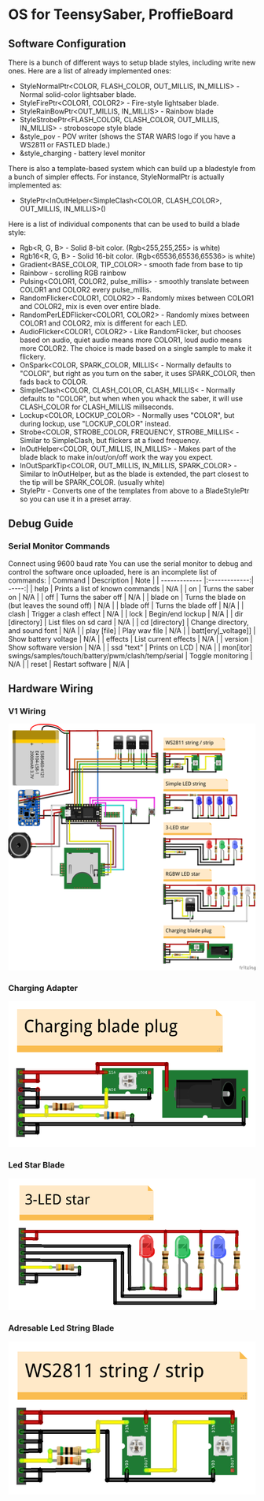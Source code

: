# OS for TeensySaber, ProffieBoard 

## Software Configuration

There is a bunch of different ways to setup blade styles, including write new ones. Here are a list of already implemented ones:

* StyleNormalPtr<COLOR, FLASH_COLOR, OUT_MILLIS, IN_MILLIS> - Normal solid-color lightsaber blade.
* StyleFirePtr<COLOR1, COLOR2> - Fire-style lightsaber blade.
* StyleRainBowPtr<OUT_MILLIS, IN_MILLIS> - Rainbow blade
* StyleStrobePtr<FLASH_COLOR, CLASH_COLOR, OUT_MILLIS, IN_MILLIS> - stroboscope style blade
* &style_pov - POV writer (shows the STAR WARS logo if you have a WS2811 or FASTLED blade.)
* &style_charging - battery level monitor

There is also a template-based system which can build up a bladestyle from a bunch of simpler effects. For instance, StyleNormalPtr is actually implemented as:

* StylePtr<InOutHelper<SimpleClash<COLOR, CLASH_COLOR>, OUT_MILLIS, IN_MILLIS>()

Here is a list of individual components that can be used to build a blade style:
* Rgb<R, G, B> - Solid 8-bit color. (Rgb<255,255,255> is white)
* Rgb16<R, G, B> - Solid 16-bit color. (Rgb<65536,65536,65536> is white)
* Gradient<BASE_COLOR, TIP_COLOR> - smooth fade from base to tip
* Rainbow - scrolling RGB rainbow
* Pulsing<COLOR1, COLOR2, pulse_millis> - smoothly translate between COLOR1 and COLOR2 every pulse_millis.
* RandomFlicker<COLOR1, COLOR2> - Randomly mixes between COLOR1 and COLOR2, mix is even over entire blade.
* RandomPerLEDFlicker<COLOR1, COLOR2> - Randomly mixes between COLOR1 and COLOR2, mix is different for each LED.
* AudioFlicker<COLOR1, COLOR2> - Like RandomFlicker, but chooses based on audio, quiet audio means more COLOR1, loud audio means more COLOR2. The choice is made based on a single sample to make it flickery.
* OnSpark<COLOR, SPARK_COLOR, MILLIS< - Normally defaults to "COLOR", but right as you turn on the saber, it uses SPARK_COLOR, then fads back to COLOR.
* SimpleClash<COLOR, CLASH_COLOR, CLASH_MILLIS< - Normally defaults to "COLOR", but when when you whack the saber, it will use CLASH_COLOR for CLASH_MILLIS millseconds.
* Lockup<COLOR, LOCKUP_COLOR> - Normally uses "COLOR", but during lockup, use "LOCKUP_COLOR" instead.
* Strobe<COLOR, STROBE_COLOR, FREQUENCY, STROBE_MILLIS< - Similar to SimpleClash, but flickers at a fixed frequency.
* InOutHelper<COLOR, OUT_MILLIS, IN_MILLIS> - Makes part of the blade black to make in/out/on/off work the way you expect.
* InOutSparkTip<COLOR, OUT_MILLIS, IN_MILLIS, SPARK_COLOR> - Similar to InOutHelper, but as the blade is extended, the part closest to the tip will be SPARK_COLOR. (usually white)
* StylePtr<COLOR> - Converts one of the templates from above to a BladeStylePtr so you can use it in a preset array.

## Debug Guide
### Serial Monitor Commands
Connect using 9600 baud rate
You can use the serial monitor to debug and control the software once uploaded, here is an incomplete list of commands:
| Command        | Description           | Note  |
| ------------- |:-------------:| -----:|
| help  | Prints a list of known commands | N/A |
| on | Turns the saber on | N/A |
| off | Turns the saber off | N/A |
| blade on | Turns the blade on (but leaves the sound off) | N/A |
| blade off | Turns the blade off | N/A |
| clash | Trigger a clash effect | N/A |
| lock | Begin/end lockup | N/A |
| dir [directory] | List files on sd card | N/A |
| cd [directory] | Change directory, and sound font | N/A |
| play [file] | Play wav file | N/A | 
| batt[ery[_voltage]] | Show battery voltage | N/A |
| effects | List current effects | N/A |
| version | Show software version | N/A |
| ssd "text" | Prints <Text> on LCD | N/A |
| mon[itor] swings/samples/touch/battery/pwm/clash/temp/serial | Toggle monitoring | N/A |
| reset | Restart software | N/A | 

## Hardware Wiring
### V1 Wiring
![Alt text](./Tutorial/Lightsaber_bb.png?raw=true "V1 Wiring")

### Charging Adapter
![Alt text](./Tutorial/charging_adapter.png?raw=true "Charging Adapter")

### Led Star Blade
![Alt text](./Tutorial/led_star_circuit.png?raw=true "Led Star Blade")

### Adresable Led String Blade
![Alt text](./Tutorial/pl9823_string.png?raw=true "Adresable Led String Blade")